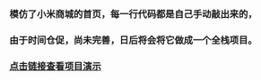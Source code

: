 ### 模仿了小米商城的首页，每一行代码都是自己手动敲出来的，
### 由于时间仓促，尚未完善，日后将会将它做成一个全栈项目。
### [点击链接查看项目演示](http://xm.aeeternity.com)
